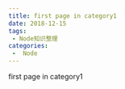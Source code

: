 ```yaml
---
title: first page in category1
date: 2018-12-15
tags:
 - Node知识整理
categories:
 -  Node
---
```


first page in category1